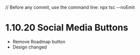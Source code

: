 // Before any commit, use the command line: npx tsc --noEmit

# 1.10.20 Social Media Buttons

- Remove Roadmap button
- Design changed